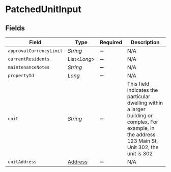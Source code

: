 # PatchedUnitInput


## Fields

| Field                                                                                                                                                | Type                                                                                                                                                 | Required                                                                                                                                             | Description                                                                                                                                          |
| ---------------------------------------------------------------------------------------------------------------------------------------------------- | ---------------------------------------------------------------------------------------------------------------------------------------------------- | ---------------------------------------------------------------------------------------------------------------------------------------------------- | ---------------------------------------------------------------------------------------------------------------------------------------------------- |
| `approvalCurrencyLimit`                                                                                                                              | *String*                                                                                                                                             | :heavy_minus_sign:                                                                                                                                   | N/A                                                                                                                                                  |
| `currentResidents`                                                                                                                                   | List<*Long*>                                                                                                                                         | :heavy_minus_sign:                                                                                                                                   | N/A                                                                                                                                                  |
| `maintenanceNotes`                                                                                                                                   | *String*                                                                                                                                             | :heavy_minus_sign:                                                                                                                                   | N/A                                                                                                                                                  |
| `propertyId`                                                                                                                                         | *Long*                                                                                                                                               | :heavy_minus_sign:                                                                                                                                   | N/A                                                                                                                                                  |
| `unit`                                                                                                                                               | *String*                                                                                                                                             | :heavy_minus_sign:                                                                                                                                   | This field indicates the particular dwelling within a larger building or complex. For example, in the address 123 Main St, Unit 302, the unit is 302 |
| `unitAddress`                                                                                                                                        | [Address](../../models/shared/Address.md)                                                                                                            | :heavy_minus_sign:                                                                                                                                   | N/A                                                                                                                                                  |